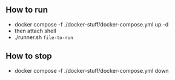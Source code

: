 ## How to run
- docker compose -f ./docker-stuff/docker-compose.yml up -d
- then attach shell
- ./runner.sh `file-to-run`

## How to stop
- docker compose -f ./docker-stuff/docker-compose.yml down
